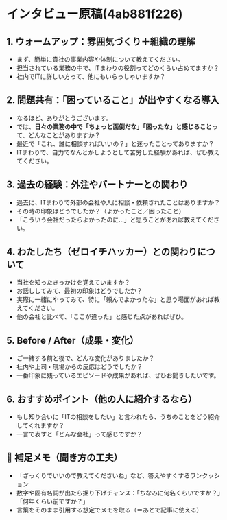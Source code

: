 # インタビュー原稿(4ab881f226)

## 1. ウォームアップ：雰囲気づくり＋組織の理解
- まず、簡単に貴社の事業内容や体制について教えてください。
- 担当されている業務の中で、ITまわりの役割ってどのくらい占めてますか？
- 社内でITに詳しい方って、他にもいらっしゃいますか？

## 2. 問題共有：「困っていること」が出やすくなる導入
- なるほど、ありがとうございます。
- では、**日々の業務の中で「ちょっと面倒だな」「困ったな」と感じること**って、どんなことがありますか？
- 最近で「これ、誰に相談すればいいの？」と迷ったことってありますか？
- ITまわりで、自力でなんとかしようとして苦労した経験があれば、ぜひ教えてください。

## 3. 過去の経験：外注やパートナーとの関わり
- 過去に、ITまわりで外部の会社や人に相談・依頼されたことはありますか？
- その時の印象はどうでしたか？（よかったこと／困ったこと）
- 「こういう会社だったらよかったのに…」と思うことがあれば教えてください。

## 4. わたしたち（ゼロイチハッカー）との関わりについて
- 当社を知ったきっかけを覚えていますか？
- お話ししてみて、最初の印象はどうでしたか？
- 実際に一緒にやってみて、特に「頼んでよかったな」と思う場面があれば教えてください。
- 他の会社と比べて、「ここが違った」と感じた点があればぜひ。

## 5. Before / After（成果・変化）
- ご一緒する前と後で、どんな変化がありましたか？
- 社内や上司・現場からの反応はどうでしたか？
- 一番印象に残っているエピソードや成果があれば、ぜひお聞きしたいです。

## 6. おすすめポイント（他の人に紹介するなら）
- もし知り合いに「ITの相談をしたい」と言われたら、うちのことをどう紹介してくれますか？
- 一言で表すと「どんな会社」って感じですか？

## 🧩 補足メモ（聞き方の工夫）
- 「ざっくりでいいので教えてくださいね」など、答えやすくするワンクッション
- 数字や固有名詞が出たら掘り下げチャンス：「ちなみに何名くらいですか？」「何年くらい前ですか？」
- 言葉をそのまま引用する想定でメモを取る（＝あとで記事に使える）

